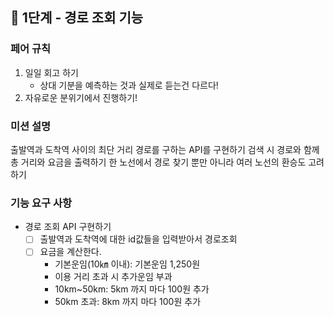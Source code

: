 ## 🚀 1단계 - 경로 조회 기능

### 페어 규칙
1. 일일 회고 하기
   + 상대 기분을 예측하는 것과 실제로 듣는건 다르다!
2. 자유로운 분위기에서 진행하기!

### 미션 설명
출발역과 도착역 사이의 최단 거리 경로를 구하는 API를 구현하기
검색 시 경로와 함께 총 거리와 요금을 출력하기
한 노선에서 경로 찾기 뿐만 아니라 여러 노선의 환승도 고려하기

### 기능 요구 사항
+ 경로 조회 API 구현하기
  + [ ] 출발역과 도착역에 대한 id값들을 입력받아서 경로조회
  + [ ] 요금을 계산한다. 
    + 기본운임(10㎞ 이내): 기본운임 1,250원
    + 이용 거리 초과 시 추가운임 부과
    + 10km~50km: 5km 까지 마다 100원 추가
    + 50km 초과: 8km 까지 마다 100원 추가
